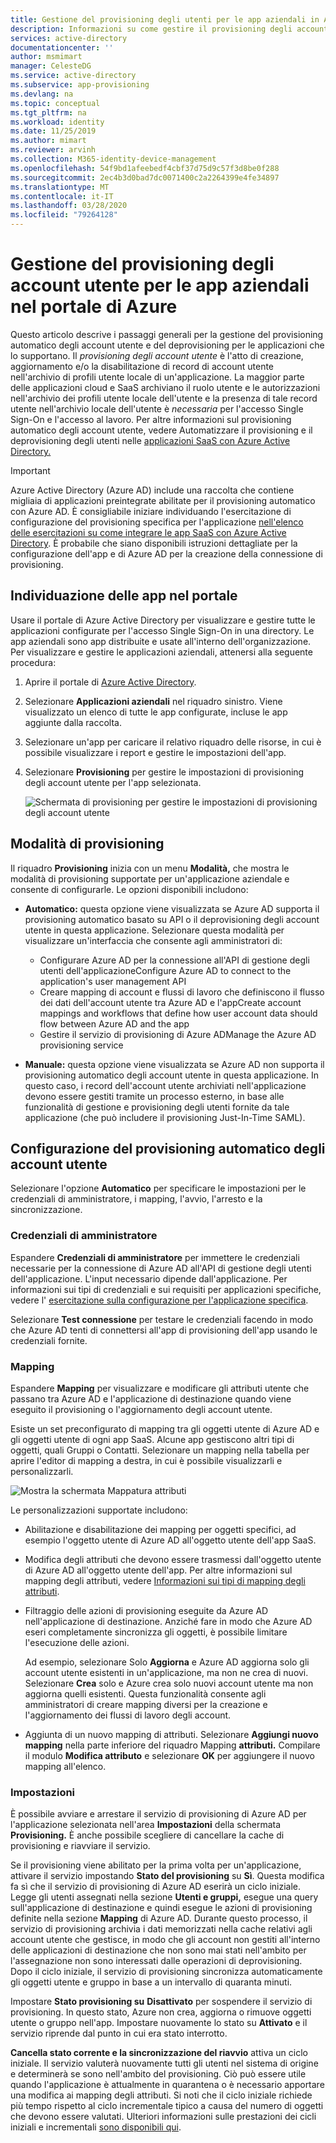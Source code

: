 ```yaml
---
title: Gestione del provisioning degli utenti per le app aziendali in Azure ADUser provisioning management for enterprise apps in Azure AD
description: Informazioni su come gestire il provisioning degli account utente per le app aziendali usando Azure Active Directory
services: active-directory
documentationcenter: ''
author: msmimart
manager: CelesteDG
ms.service: active-directory
ms.subservice: app-provisioning
ms.devlang: na
ms.topic: conceptual
ms.tgt_pltfrm: na
ms.workload: identity
ms.date: 11/25/2019
ms.author: mimart
ms.reviewer: arvinh
ms.collection: M365-identity-device-management
ms.openlocfilehash: 54f9bd1afeebedf4cbf37d75d9c57f3d8be0f288
ms.sourcegitcommit: 2ec4b3d0bad7dc0071400c2a2264399e4fe34897
ms.translationtype: MT
ms.contentlocale: it-IT
ms.lasthandoff: 03/28/2020
ms.locfileid: "79264128"
---
```

# <a name="managing-user-account-provisioning-for-enterprise-apps-in-the-azure-portal"></a>Gestione del provisioning degli account utente per le app aziendali nel portale di Azure

Questo articolo descrive i passaggi generali per la gestione del provisioning automatico degli account utente e del deprovisioning per le applicazioni che lo supportano. Il *provisioning degli account utente* è l'atto di creazione, aggiornamento e/o la disabilitazione di record di account utente nell'archivio di profili utente locale di un'applicazione. La maggior parte delle applicazioni cloud e SaaS archiviano il ruolo utente e le autorizzazioni nell'archivio dei profili utente locale dell'utente e la presenza di tale record utente nell'archivio locale dell'utente è *necessaria* per l'accesso Single Sign-On e l'accesso al lavoro. Per altre informazioni sul provisioning automatico degli account utente, vedere Automatizzare il provisioning e il deprovisioning degli utenti nelle [applicazioni SaaS con Azure Active Directory.](user-provisioning.md)

> [!IMPORTANT]
> Azure Active Directory (Azure AD) include una raccolta che contiene migliaia di applicazioni preintegrate abilitate per il provisioning automatico con Azure AD. È consigliabile iniziare individuando l'esercitazione di configurazione del provisioning specifica per l'applicazione [nell'elenco delle esercitazioni su come integrare le app SaaS con Azure Active Directory](https://azure.microsoft.com/documentation/articles/active-directory-saas-tutorial-list/). È probabile che siano disponibili istruzioni dettagliate per la configurazione dell'app e di Azure AD per la creazione della connessione di provisioning.

## <a name="finding-your-apps-in-the-portal"></a>Individuazione delle app nel portale

Usare il portale di Azure Active Directory per visualizzare e gestire tutte le applicazioni configurate per l'accesso Single Sign-On in una directory. Le app aziendali sono app distribuite e usate all'interno dell'organizzazione. Per visualizzare e gestire le applicazioni aziendali, attenersi alla seguente procedura:

1. Aprire il portale di [Azure Active Directory](https://aad.portal.azure.com).
1. Selezionare **Applicazioni aziendali** nel riquadro sinistro. Viene visualizzato un elenco di tutte le app configurate, incluse le app aggiunte dalla raccolta.
1. Selezionare un'app per caricare il relativo riquadro delle risorse, in cui è possibile visualizzare i report e gestire le impostazioni dell'app.
1. Selezionare **Provisioning** per gestire le impostazioni di provisioning degli account utente per l'app selezionata.

   ![Schermata di provisioning per gestire le impostazioni di provisioning degli account utente](./media/configure-automatic-user-provisioning-portal/enterprise-apps-provisioning.png)

## <a name="provisioning-modes"></a>Modalità di provisioning

Il riquadro **Provisioning** inizia con un menu **Modalità,** che mostra le modalità di provisioning supportate per un'applicazione aziendale e consente di configurarle. Le opzioni disponibili includono:

* **Automatico:** questa opzione viene visualizzata se Azure AD supporta il provisioning automatico basato su API o il deprovisioning degli account utente in questa applicazione. Selezionare questa modalità per visualizzare un'interfaccia che consente agli amministratori di:

  * Configurare Azure AD per la connessione all'API di gestione degli utenti dell'applicazioneConfigure Azure AD to connect to the application's user management API
  * Creare mapping di account e flussi di lavoro che definiscono il flusso dei dati dell'account utente tra Azure AD e l'appCreate account mappings and workflows that define how user account data should flow between Azure AD and the app
  * Gestire il servizio di provisioning di Azure ADManage the Azure AD provisioning service

* **Manuale:** questa opzione viene visualizzata se Azure AD non supporta il provisioning automatico degli account utente in questa applicazione. In questo caso, i record dell'account utente archiviati nell'applicazione devono essere gestiti tramite un processo esterno, in base alle funzionalità di gestione e provisioning degli utenti fornite da tale applicazione (che può includere il provisioning Just-In-Time SAML).

## <a name="configuring-automatic-user-account-provisioning"></a>Configurazione del provisioning automatico degli account utente

Selezionare l'opzione **Automatico** per specificare le impostazioni per le credenziali di amministratore, i mapping, l'avvio, l'arresto e la sincronizzazione.

### <a name="admin-credentials"></a>Credenziali di amministratore

Espandere **Credenziali di amministratore** per immettere le credenziali necessarie per la connessione di Azure AD all'API di gestione degli utenti dell'applicazione. L'input necessario dipende dall'applicazione. Per informazioni sui tipi di credenziali e sui requisiti per applicazioni specifiche, vedere l' [esercitazione sulla configurazione per l'applicazione specifica](user-provisioning.md).

Selezionare **Test connessione** per testare le credenziali facendo in modo che Azure AD tenti di connettersi all'app di provisioning dell'app usando le credenziali fornite.

### <a name="mappings"></a>Mapping

Espandere **Mapping** per visualizzare e modificare gli attributi utente che passano tra Azure AD e l'applicazione di destinazione quando viene eseguito il provisioning o l'aggiornamento degli account utente.

Esiste un set preconfigurato di mapping tra gli oggetti utente di Azure AD e gli oggetti utente di ogni app SaaS. Alcune app gestiscono altri tipi di oggetti, quali Gruppi o Contatti. Selezionare un mapping nella tabella per aprire l'editor di mapping a destra, in cui è possibile visualizzarli e personalizzarli.

![Mostra la schermata Mappatura attributi](./media/configure-automatic-user-provisioning-portal/enterprise-apps-provisioning-mapping.png)

Le personalizzazioni supportate includono:

* Abilitazione e disabilitazione dei mapping per oggetti specifici, ad esempio l'oggetto utente di Azure AD all'oggetto utente dell'app SaaS.
* Modifica degli attributi che devono essere trasmessi dall'oggetto utente di Azure AD all'oggetto utente dell'app. Per altre informazioni sul mapping degli attributi, vedere [Informazioni sui tipi di mapping degli attributi](customize-application-attributes.md#understanding-attribute-mapping-types).
* Filtraggio delle azioni di provisioning eseguite da Azure AD nell'applicazione di destinazione. Anziché fare in modo che Azure AD eseri completamente sincronizza gli oggetti, è possibile limitare l'esecuzione delle azioni.

  Ad esempio, selezionare Solo **Aggiorna** e Azure AD aggiorna solo gli account utente esistenti in un'applicazione, ma non ne crea di nuovi. Selezionare **Crea** solo e Azure crea solo nuovi account utente ma non aggiorna quelli esistenti. Questa funzionalità consente agli amministratori di creare mapping diversi per la creazione e l'aggiornamento dei flussi di lavoro degli account.

* Aggiunta di un nuovo mapping di attributi. Selezionare **Aggiungi nuovo mapping** nella parte inferiore del riquadro Mapping **attributi.** Compilare il modulo **Modifica attributo** e selezionare **OK** per aggiungere il nuovo mapping all'elenco.

### <a name="settings"></a>Impostazioni

È possibile avviare e arrestare il servizio di provisioning di Azure AD per l'applicazione selezionata nell'area **Impostazioni** della schermata **Provisioning.** È anche possibile scegliere di cancellare la cache di provisioning e riavviare il servizio.

Se il provisioning viene abilitato per la prima volta per un'applicazione, attivare il servizio impostando **Stato del provisioning** su **Sì**. Questa modifica fa sì che il servizio di provisioning di Azure AD eserirà un ciclo iniziale. Legge gli utenti assegnati nella sezione **Utenti e gruppi,** esegue una query sull'applicazione di destinazione e quindi esegue le azioni di provisioning definite nella sezione **Mapping** di Azure AD. Durante questo processo, il servizio di provisioning archivia i dati memorizzati nella cache relativi agli account utente che gestisce, in modo che gli account non gestiti all'interno delle applicazioni di destinazione che non sono mai stati nell'ambito per l'assegnazione non sono interessati dalle operazioni di deprovisioning. Dopo il ciclo iniziale, il servizio di provisioning sincronizza automaticamente gli oggetti utente e gruppo in base a un intervallo di quaranta minuti.

Impostare **Stato provisioning su** **Disattivato** per sospendere il servizio di provisioning. In questo stato, Azure non crea, aggiorna o rimuove oggetti utente o gruppo nell'app. Impostare nuovamente lo stato su **Attivato** e il servizio riprende dal punto in cui era stato interrotto.

**Cancella stato corrente e la sincronizzazione del riavvio** attiva un ciclo iniziale. Il servizio valuterà nuovamente tutti gli utenti nel sistema di origine e determinerà se sono nell'ambito del provisioning. Ciò può essere utile quando l'applicazione è attualmente in quarantena o è necessario apportare una modifica ai mapping degli attributi. Si noti che il ciclo iniziale richiede più tempo rispetto al ciclo incrementale tipico a causa del numero di oggetti che devono essere valutati. Ulteriori informazioni sulle prestazioni dei cicli iniziali e incrementali [sono disponibili qui](application-provisioning-when-will-provisioning-finish-specific-user.md). 
